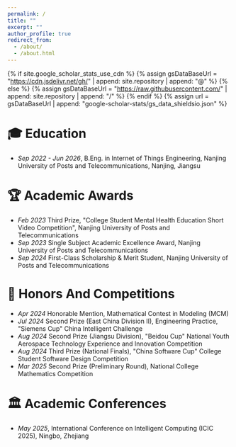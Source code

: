 ```yaml
---
permalink: /
title: ""
excerpt: ""
author_profile: true
redirect_from: 
  - /about/
  - /about.html
---
```


{% if site.google_scholar_stats_use_cdn %}
{% assign gsDataBaseUrl = "https://cdn.jsdelivr.net/gh/" | append: site.repository | append: "@" %}
{% else %}
{% assign gsDataBaseUrl = "https://raw.githubusercontent.com/" | append: site.repository | append: "/" %}
{% endif %}
{% assign url = gsDataBaseUrl | append: "google-scholar-stats/gs_data_shieldsio.json" %}

<span class='anchor' id='-education'></span>

# 🎓 Education
- *Sep 2022 - Jun 2026*, <a href="https://www.njupt.edu.cn/"></a> B.Eng. in Internet of Things Engineering, Nanjing University of Posts and Telecommunications, Nanjing, Jiangsu

<span class='anchor' id='-academic-awards'></span>

# 🏆 Academic Awards
- *Feb 2023* Third Prize, "College Student Mental Health Education Short Video Competition", Nanjing University of Posts and Telecommunications
- *Sep 2023* Single Subject Academic Excellence Award, Nanjing University of Posts and Telecommunications
- *Sep 2024* First-Class Scholarship & Merit Student, Nanjing University of Posts and Telecommunications

<span class='anchor' id='-honors-awards'></span>

# 🏅 Honors And Competitions
- *Apr 2024* Honorable Mention, Mathematical Contest in Modeling (MCM)
- *Jul 2024* Second Prize (East China Division II), Engineering Practice, "Siemens Cup" China Intelligent Challenge
- *Aug 2024* Second Prize (Jiangsu Division), "Beidou Cup" National Youth Aerospace Technology Experience and Innovation Competition
- *Aug 2024* Third Prize (National Finals), "China Software Cup" College Student Software Design Competition
- *Mar 2025* Second Prize (Preliminary Round), National College Mathematics Competition

<span class='anchor' id='-academic-conferences'></span>

# 🏛️ Academic Conferences
- *May 2025*, International Conference on Intelligent Computing (ICIC 2025), Ningbo, Zhejiang



